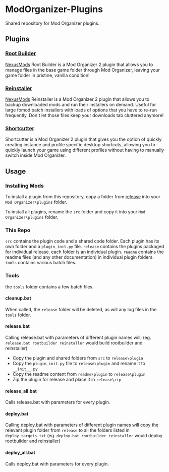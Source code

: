 # ModOrganizer-Plugins
Shared repository for Mod Organizer plugins.

## Plugins

### [Root Builder](/release/rootbuilder) 
[NexusMods](https://www.nexusmods.com/skyrimspecialedition/mods/31720)
Root Builder is a Mod Organizer 2 plugin that allows you to manage files in the base game folder through Mod Organizer, leaving your game folder in pristine, vanilla condition!

### [Reinstaller](/release/reinstaller)
[NexusMods](https://www.nexusmods.com/skyrimspecialedition/mods/59292)
Reinstaller is a Mod Organizer 2 plugin that allows you to backup downloaded mods and run their installers on demand. Useful for large fomod patch installers with loads of options that you have to re-run frequently. Don't let those files keep your downloads tab cluttered anymore!

### [Shortcutter](/release/shortcutter)
Shortcutter is a Mod Organizer 2 plugin that gives you the option of quickly creating instance and profile specific desktop shortcuts, allowing you to quickly launch your game using different profiles without having to manually switch inside Mod Organizer. 

## Usage

### Installing Mods
To install a plugin from this repository, copy a folder from [release](/release/) into your `Mod Organizer\plugins` folder. 

To install all plugins, rename the `src` folder and copy it into your `Mod Organizer\plugins` folder. 

### This Repo
`src` contains the plugin code and a shared code folder. Each plugin has its own folder and a `plugin_init.py` file. 
`release` contains the plugins packaged for individual release. each folder is an individual plugin.
`readme` contains the readme files (and any other documentation) in individual plugin folders.
`tools` contains various batch files.

### Tools
the `tools` folder contains a few batch files.

#### cleanup.bat
When called, the `release` folder will be deleted, as will any log files in the `tools` folder.

#### release.bat
Calling release.bat with parameters of different plugin names will; (eg. `release.bat rootbuilder reinstaller` would build rootbuilder and reinstaller)
- Copy the plugin and shared folders from `src` to `release\plugin`
- Copy the `plugin_init.py` file to `release\plugin` and rename it to `__init__.py`
- Copy the readme content from `readme\plugin` to `release\plugin`
- Zip the plugin for release and place it in `release\zip`

#### release_all.bat
Calls release.bat with parameters for every plugin.

#### deploy.bat
Calling deploy.bat with parameters of different plugin names will copy the relevant plugin folder from `release` to all the folders listed in `deploy_targets.txt`
(eg. `deploy.bat rootbuilder reinstaller` would deploy rootbuilder and reinstaller)

#### deploy_all.bat
Calls deploy.bat with parameters for every plugin.